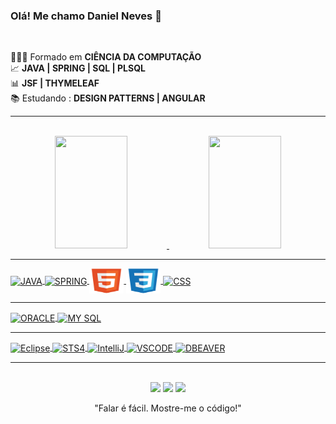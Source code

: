 ### Olá! Me chamo Daniel Neves  👋 
 <br>
 
👨🏿‍🎓 Formado em **CIÊNCIA DA COMPUTAÇÃO** <br>
📈 **JAVA | SPRING | SQL | PLSQL**  <br>
📊 **JSF | THYMELEAF** <br>
📚 Estudando : **DESIGN PATTERNS | ANGULAR**
<div>

***
 
  </div>

<br>

<div align="center">
  <a href="https://github.com/danielnevesdecastro">
  <img height="180em" width="48%" src="https://github-readme-stats.vercel.app/api?username=danielnevesdecastro&show_icons=true&theme=highcontrast&include_all_commits=true&count_private=true"/>
  <img height="180em" width="48%" src="https://github-readme-stats.vercel.app/api/top-langs/?username=danielnevesdecastro&layout=compact&langs_count=7&theme=highcontrast"/>
</div>


***
  
<div style="display: inline_block">
  <img align="center" alt="JAVA" height="60" width="80"src="https://cdn.jsdelivr.net/gh/devicons/devicon/icons/java/java-original-wordmark.svg" /> 
  <img align="center" alt="SPRING" height="40" width="55" src="https://cdn.jsdelivr.net/gh/devicons/devicon/icons/spring/spring-original.svg" /> 
  <img align="center" alt="HTML" height="40" width="55" src="https://raw.githubusercontent.com/devicons/devicon/master/icons/html5/html5-original.svg"/> 
  <img align="center" alt="CSS" height="40" width="55" src="https://raw.githubusercontent.com/devicons/devicon/master/icons/css3/css3-original.svg"/>
  <img align="center" alt="CSS" height="40" width="55" src="https://cdn.jsdelivr.net/gh/devicons/devicon/icons/javascript/javascript-original.svg" />
</div>

***

<div style="display: inline_block">
<img  align="center" alt="ORACLE" height="80" width="110" src="https://assets-global.website-files.com/6064b31ff49a2d31e0493af1/63a576e0ea7e9cdf7f43a4e3_oracle_database.svg" />
<img align="center" alt="MY SQL" height="85" width="100" src="https://cdn.jsdelivr.net/gh/devicons/devicon/icons/mysql/mysql-plain-wordmark.svg"/>
</div>
 
 ***

 <div style="display: inline_block">
  <img align="center" alt="Eclipse" height="60" width="60"src="https://www.eclipse.org/downloads/assets/public/images/logo-eclipse.png" />
  <img align="center" alt="STS4" height="60" width="60" src="https://spring.io/img/projects/spring-tool.svg">
  <img align="center" alt="IntelliJ" height="60" width="60" src="https://upload.wikimedia.org/wikipedia/commons/thumb/9/9c/IntelliJ_IDEA_Icon.svg/1200px-IntelliJ_IDEA_Icon.svg.png" />
  <img align="center" alt="VSCODE" height="60" width="60" src="https://cdn.jsdelivr.net/gh/devicons/devicon/icons/vscode/vscode-original.svg"/>
  <img align="center" alt="DBEAVER" height="60" width="60" src="https://dbeaver.io/wp-content/uploads/2015/09/beaver-head.png"/>

  </div>
  
***

 <br>
 <div align="center">
 <a href="https://www.linkedin.com/in/danielnevesdecastro/" target="_blank"><img src="https://img.shields.io/badge/-LinkedIn-%230077B5?style=for-the-badge&logo=linkedin&logoColor=white" target="_blank"></a> 
  <a href="https://www.instagram.com/danielnevesdecastro/" target="_blank"><img src="https://img.shields.io/badge/-Instagram-%23E4405F?style=for-the-badge&logo=instagram&logoColor=white" target="_blank"></a>
  <a href = "mailto:danielnevesdecastro@gmail.com"><img src="https://img.shields.io/badge/Gmail-D14836?style=for-the-badge&logo=gmail&logoColor=white" target="_blank"></a>

  "Falar é fácil. Mostre-me o código!"
<!--
**danielnevesdecastro/danielnevesdecastro** is a ✨ _special_ ✨ repository because its `README.md` (this file) appears on your GitHub profile.

 "Falar é fácil. Mostre-me o código!"
-->
